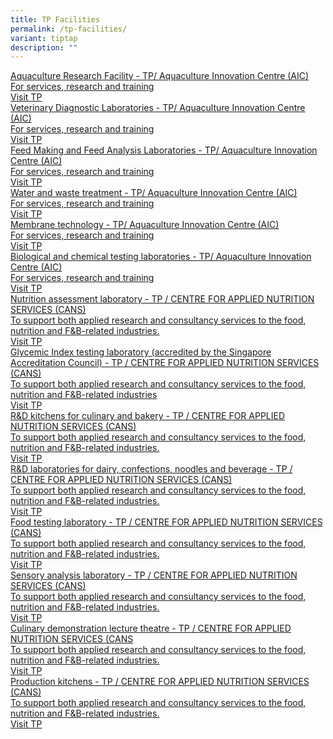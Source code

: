 ```yaml
---
title: TP Facilities
permalink: /tp-facilities/
variant: tiptap
description: ""
---
```

<p></p>
<div class="isomer-card-grid"><a rel="noopener noreferrer nofollow" href="https://www.tp.edu.sg/research-and-industry/centres-of-excellence/aquaculture-innovation-centre-aic.html" class="isomer-card"><div class="isomer-card-body"><div class="isomer-card-title">Aquaculture Research Facility - TP/ Aquaculture Innovation Centre (AIC)</div><div class="isomer-card-description">For services, research and training</div><div class="isomer-card-link">Visit TP</div></div></a>
<a rel="noopener noreferrer nofollow" href="https://www.tp.edu.sg/research-and-industry/centres-of-excellence/aquaculture-innovation-centre-aic.html" class="isomer-card">
<div class="isomer-card-body">
<div class="isomer-card-title">Veterinary Diagnostic Laboratories - TP/ Aquaculture Innovation Centre
(AIC)</div>
<div class="isomer-card-description">For services, research and training</div>
<div class="isomer-card-link">Visit TP</div>
</div>
</a><a rel="noopener noreferrer nofollow" href="https://www.tp.edu.sg/research-and-industry/centres-of-excellence/aquaculture-innovation-centre-aic.html" class="isomer-card"><div class="isomer-card-body"><div class="isomer-card-title">Feed Making and Feed Analysis Laboratories - TP/ Aquaculture Innovation Centre (AIC)</div><div class="isomer-card-description">For services, research and training</div><div class="isomer-card-link">Visit TP</div></div></a>
<a rel="noopener noreferrer nofollow" href="https://www.tp.edu.sg/research-and-industry/centres-of-excellence/aquaculture-innovation-centre-aic.html" class="isomer-card">
<div class="isomer-card-body">
<div class="isomer-card-title">Water and waste treatment - TP/ Aquaculture Innovation Centre (AIC)</div>
<div class="isomer-card-description">For services, research and training</div>
<div class="isomer-card-link">Visit TP</div>
</div>
</a><a rel="noopener noreferrer nofollow" href="https://www.tp.edu.sg/research-and-industry/centres-of-excellence/aquaculture-innovation-centre-aic.html" class="isomer-card"><div class="isomer-card-body"><div class="isomer-card-title">Membrane technology - TP/ Aquaculture Innovation Centre (AIC)</div><div class="isomer-card-description">For services, research and training</div><div class="isomer-card-link">Visit TP</div></div></a>
<a rel="noopener noreferrer nofollow" href="https://www.tp.edu.sg/research-and-industry/centres-of-excellence/aquaculture-innovation-centre-aic.html" class="isomer-card">
<div class="isomer-card-body">
<div class="isomer-card-title">Biological and chemical testing laboratories - TP/ Aquaculture Innovation
Centre (AIC)</div>
<div class="isomer-card-description">For services, research and training</div>
<div class="isomer-card-link">Visit TP</div>
</div>
</a><a rel="noopener noreferrer nofollow" href="https://www.tp.edu.sg/research-and-industry/centres-of-excellence/centres-under-school-of-applied-science/centre-for-applied-nutrition-services-cans.html#facilities" class="isomer-card"><div class="isomer-card-body"><div class="isomer-card-title">Nutrition assessment laboratory&nbsp;- TP / CENTRE FOR APPLIED NUTRITION SERVICES (CANS)</div><div class="isomer-card-description">To support both applied research and consultancy services to the food, nutrition and F&amp;B-related industries.</div><div class="isomer-card-link">Visit TP</div></div></a>
<a rel="noopener noreferrer nofollow" href="https://www.tp.edu.sg/research-and-industry/centres-of-excellence/centres-under-school-of-applied-science/centre-for-applied-nutrition-services-cans.html#facilities" class="isomer-card">
<div class="isomer-card-body">
<div class="isomer-card-title">Glycemic Index testing laboratory (accredited by the Singapore Accreditation
Council) - TP / CENTRE FOR APPLIED NUTRITION SERVICES (CANS)</div>
<div class="isomer-card-description">To support both applied research and consultancy services to the food,
nutrition and F&amp;B-related industries</div>
<div class="isomer-card-link">Visit TP</div>
</div>
</a><a rel="noopener noreferrer nofollow" href="https://www.tp.edu.sg/research-and-industry/centres-of-excellence/centres-under-school-of-applied-science/centre-for-applied-nutrition-services-cans.html#facilities" class="isomer-card"><div class="isomer-card-body"><div class="isomer-card-title">R&amp;D kitchens for culinary and bakery - TP / CENTRE FOR APPLIED NUTRITION SERVICES (CANS)</div><div class="isomer-card-description">To support both applied research and consultancy services to the food, nutrition and F&amp;B-related industries.</div><div class="isomer-card-link">Visit TP</div></div></a>
<a rel="noopener noreferrer nofollow" href="https://www.tp.edu.sg/research-and-industry/centres-of-excellence/centres-under-school-of-applied-science/centre-for-applied-nutrition-services-cans.html#facilities" class="isomer-card">
<div class="isomer-card-body">
<div class="isomer-card-title">R&amp;D laboratories for dairy, confections, noodles and beverage - TP
/ CENTRE FOR APPLIED NUTRITION SERVICES (CANS)</div>
<div class="isomer-card-description">To support both applied research and consultancy services to the food,
nutrition and F&amp;B-related industries.</div>
<div class="isomer-card-link">Visit TP</div>
</div>
</a><a rel="noopener noreferrer nofollow" href="https://www.tp.edu.sg/research-and-industry/centres-of-excellence/centres-under-school-of-applied-science/centre-for-applied-nutrition-services-cans.html#facilities" class="isomer-card"><div class="isomer-card-body"><div class="isomer-card-title">Food testing laboratory - TP / CENTRE FOR APPLIED NUTRITION SERVICES (CANS)</div><div class="isomer-card-description">To support both applied research and consultancy services to the food, nutrition and F&amp;B-related industries.</div><div class="isomer-card-link">Visit TP</div></div></a>
<a rel="noopener noreferrer nofollow" href="https://www.tp.edu.sg/research-and-industry/centres-of-excellence/centres-under-school-of-applied-science/centre-for-applied-nutrition-services-cans.html#facilities" class="isomer-card">
<div class="isomer-card-body">
<div class="isomer-card-title">Sensory analysis laboratory&nbsp;- TP / CENTRE FOR APPLIED NUTRITION SERVICES
(CANS)</div>
<div class="isomer-card-description">To support both applied research and consultancy services to the food,
nutrition and F&amp;B-related industries.</div>
<div class="isomer-card-link">Visit TP</div>
</div>
</a><a rel="noopener noreferrer nofollow" href="https://www.tp.edu.sg/research-and-industry/centres-of-excellence/centres-under-school-of-applied-science/centre-for-applied-nutrition-services-cans.html#facilities" class="isomer-card"><div class="isomer-card-body"><div class="isomer-card-title">Culinary demonstration lecture theatre - TP / CENTRE FOR APPLIED NUTRITION SERVICES (CANS</div><div class="isomer-card-description">To support both applied research and consultancy services to the food, nutrition and F&amp;B-related industries.</div><div class="isomer-card-link">Visit TP</div></div></a>
<a rel="noopener noreferrer nofollow" href="https://www.tp.edu.sg/research-and-industry/centres-of-excellence/centres-under-school-of-applied-science/centre-for-applied-nutrition-services-cans.html#facilities" class="isomer-card">
<div class="isomer-card-body">
<div class="isomer-card-title">Production kitchens&nbsp;- TP / CENTRE FOR APPLIED NUTRITION SERVICES
(CANS)</div>
<div class="isomer-card-description">To support both applied research and consultancy services to the food,
nutrition and F&amp;B-related industries.</div>
<div class="isomer-card-link">Visit TP</div>
</div>
</a>
</div>
<p></p>